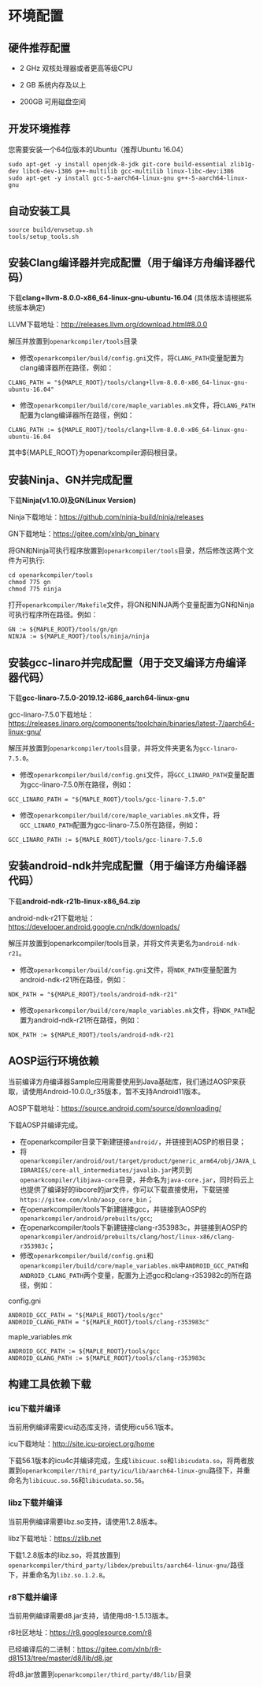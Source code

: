# 环境配置

## 硬件推荐配置

- 2 GHz 双核处理器或者更高等级CPU

- 2 GB 系统内存及以上

- 200GB 可用磁盘空间

## 开发环境推荐

您需要安装一个64位版本的Ubuntu（推荐Ubuntu 16.04）


```
sudo apt-get -y install openjdk-8-jdk git-core build-essential zlib1g-dev libc6-dev-i386 g++-multilib gcc-multilib linux-libc-dev:i386
sudo apt-get -y install gcc-5-aarch64-linux-gnu g++-5-aarch64-linux-gnu
```

## 自动安装工具
```
source build/envsetup.sh
tools/setup_tools.sh
```


## 安装Clang编译器并完成配置（用于编译方舟编译器代码）

下载**clang+llvm-8.0.0-x86_64-linux-gnu-ubuntu-16.04** (具体版本请根据系统版本确定)

LLVM下载地址：http://releases.llvm.org/download.html#8.0.0

解压并放置到`openarkcompiler/tools`目录

* 修改`openarkcompiler/build/config.gni`文件，将`CLANG_PATH`变量配置为clang编译器所在路径，例如：

```
CLANG_PATH = "${MAPLE_ROOT}/tools/clang+llvm-8.0.0-x86_64-linux-gnu-ubuntu-16.04"
```

* 修改`openarkcompiler/build/core/maple_variables.mk`文件，将`CLANG_PATH`配置为clang编译器所在路径，例如：

```
CLANG_PATH := ${MAPLE_ROOT}/tools/clang+llvm-8.0.0-x86_64-linux-gnu-ubuntu-16.04
```

其中${MAPLE_ROOT}为openarkcompiler源码根目录。

## 安装Ninja、GN并完成配置

下载**Ninja(v1.10.0)**及**GN(Linux Version)**

Ninja下载地址：https://github.com/ninja-build/ninja/releases

GN下载地址：https://gitee.com/xlnb/gn_binary

将GN和Ninja可执行程序放置到`openarkcompiler/tools`目录，然后修改这两个文件为可执行:

```
cd openarkcompiler/tools
chmod 775 gn
chmod 775 ninja
```

打开`openarkcompiler/Makefile`文件，将GN和NINJA两个变量配置为GN和Ninja可执行程序所在路径。例如：

```
GN := ${MAPLE_ROOT}/tools/gn/gn
NINJA := ${MAPLE_ROOT}/tools/ninja/ninja
```

## 安装gcc-linaro并完成配置（用于交叉编译方舟编译器代码）

下载**gcc-linaro-7.5.0-2019.12-i686_aarch64-linux-gnu**

gcc-linaro-7.5.0下载地址：https://releases.linaro.org/components/toolchain/binaries/latest-7/aarch64-linux-gnu/

解压并放置到`openarkcompiler/tools`目录，并将文件夹更名为`gcc-linaro-7.5.0`。

* 修改`openarkcompiler/build/config.gni`文件，将`GCC_LINARO_PATH`变量配置为gcc-linaro-7.5.0所在路径，例如：

```
GCC_LINARO_PATH = "${MAPLE_ROOT}/tools/gcc-linaro-7.5.0"
```

* 修改`openarkcompiler/build/core/maple_variables.mk`文件，将`GCC_LINARO_PATH`配置为gcc-linaro-7.5.0所在路径，例如：

```
GCC_LINARO_PATH := ${MAPLE_ROOT}/tools/gcc-linaro-7.5.0
```

## 安装android-ndk并完成配置（用于编译方舟编译器代码）

下载**android-ndk-r21b-linux-x86_64.zip**

android-ndk-r21下载地址：https://developer.android.google.cn/ndk/downloads/

解压并放置到openarkcompiler/tools目录，并将文件夹更名为`android-ndk-r21`。

* 修改`openarkcompiler/build/config.gni`文件，将`NDK_PATH`变量配置为android-ndk-r21所在路径，例如：

```
NDK_PATH = "${MAPLE_ROOT}/tools/android-ndk-r21"
```

* 修改`openarkcompiler/build/core/maple_variables.mk`文件，将`NDK_PATH`配置为android-ndk-r21所在路径，例如：

```
NDK_PATH := ${MAPLE_ROOT}/tools/android-ndk-r21
```

## AOSP运行环境依赖

当前编译方舟编译器Sample应用需要使用到Java基础库，我们通过AOSP来获取，请使用Android-10.0.0_r35版本，暂不支持Android11版本。

AOSP下载地址：https://source.android.com/source/downloading/

下载AOSP并编译完成。

* 在openarkcompiler目录下新建链接`android/`，并链接到AOSP的根目录；
* 将`openarkcompiler/android/out/target/product/generic_arm64/obj/JAVA_LIBRARIES/core-all_intermediates/javalib.jar`拷贝到`openarkcompiler/libjava-core`目录，并命名为`java-core.jar`，同时码云上也提供了编译好的libcore的jar文件，你可以下载直接使用，下载链接`https://gitee.com/xlnb/aosp_core_bin`；
* 在openarkcompiler/tools下新建链接gcc，并链接到AOSP的`openarkcompiler/android/prebuilts/gcc`;
* 在openarkcompiler/tools下新建链接clang-r353983c，并链接到AOSP的`openarkcompiler/android/prebuilts/clang/host/linux-x86/clang-r353983c`；
* 修改`openarkcompiler/build/config.gni`和`openarkcompiler/build/core/maple_variables.mk`中`ANDROID_GCC_PATH`和`ANDROID_CLANG_PATH`两个变量，配置为上述gcc和clang-r353982c的所在路径，例如：

config.gni

```
ANDROID_GCC_PATH = "${MAPLE_ROOT}/tools/gcc"
ANDROID_CLANG_PATH = "${MAPLE_ROOT}/tools/clang-r353983c"
```

maple_variables.mk

```
ANDROID_GCC_PATH := ${MAPLE_ROOT}/tools/gcc
ANDROID_GLANG_PATH := ${MAPLE_ROOT}/tools/clang-r353983c
```

## 构建工具依赖下载

### icu下载并编译

当前用例编译需要icu动态库支持，请使用icu56.1版本。

icu下载地址：http://site.icu-project.org/home

下载56.1版本的icu4c并编译完成，生成`libicuuc.so`和`libicudata.so`，将两者放置到`openarkcompiler/third_party/icu/lib/aarch64-linux-gnu`路径下，并重命名为`libicuuc.so.56`和`libicudata.so.56`。

### libz下载并编译

当前用例编译需要libz.so支持，请使用1.2.8版本。

libz下载地址：https://zlib.net

下载1.2.8版本的libz.so，将其放置到`openarkcompiler/third_party/libdex/prebuilts/aarch64-linux-gnu/`路径下，并重命名为`libz.so.1.2.8`。

### r8下载并编译

当前用例编译需要d8.jar支持，请使用d8-1.5.13版本。

r8社区地址：https://r8.googlesource.com/r8

已经编译后的二进制：https://gitee.com/xlnb/r8-d81513/tree/master/d8/lib/d8.jar

将d8.jar放置到`openarkcompiler/third_party/d8/lib/`目录

